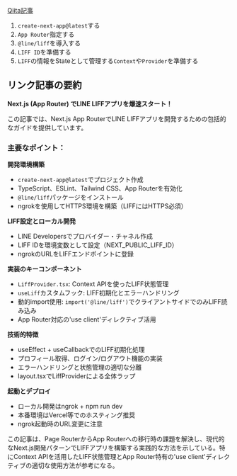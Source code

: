 [Qiita記事](https://qiita.com/teck-neighbor/items/f7ca9cf703d5040fdb46)

1. `create-next-app@latest`する
2. `App Router`指定する
3. `@line/liff`を導入する
4. `LIFF ID`を準備する
5. `LIFF`の情報をStateとして管理する`Context`や`Provider`を準備する

## リンク記事の要約

**Next.js (App Router) でLINE LIFFアプリを爆速スタート！**

この記事では、Next.js App RouterでLINE LIFFアプリを開発するための包括的なガイドを提供しています。

### 主要なポイント：

**開発環境構築**
- `create-next-app@latest`でプロジェクト作成
- TypeScript、ESLint、Tailwind CSS、App Routerを有効化
- `@line/liff`パッケージをインストール
- ngrokを使用してHTTPS環境を構築（LIFFにはHTTPS必須）

**LIFF設定とローカル開発**
- LINE Developersでプロバイダー・チャネル作成
- LIFF IDを環境変数として設定（NEXT_PUBLIC_LIFF_ID）
- ngrokのURLをLIFFエンドポイントに登録

**実装のキーコンポーネント**
- `LiffProvider.tsx`: Context APIを使ったLIFF状態管理
- `useLiff`カスタムフック: LIFF初期化とエラーハンドリング
- 動的import使用: `import('@line/liff')`でクライアントサイドでのみLIFF読み込み
- App Router対応の'use client'ディレクティブ活用

**技術的特徴**
- useEffect + useCallbackでのLIFF初期化処理
- プロフィール取得、ログイン/ログアウト機能の実装
- エラーハンドリングと状態管理の適切な分離
- layout.tsxでLiffProviderによる全体ラップ

**起動とデプロイ**
- ローカル開発はngrok + npm run dev
- 本番環境はVercel等でのホスティング推奨
- ngrok起動時のURL変更に注意

この記事は、Page RouterからApp Routerへの移行時の課題を解決し、現代的なNext.js開発パターンでLIFFアプリを構築する実践的な方法を示している。特にContext APIを活用したLIFF状態管理とApp Router特有の'use client'ディレクティブの適切な使用方法が参考になる。